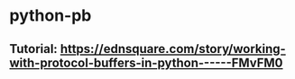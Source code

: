 # python-pb
## Tutorial: https://ednsquare.com/story/working-with-protocol-buffers-in-python------FMvFM0
